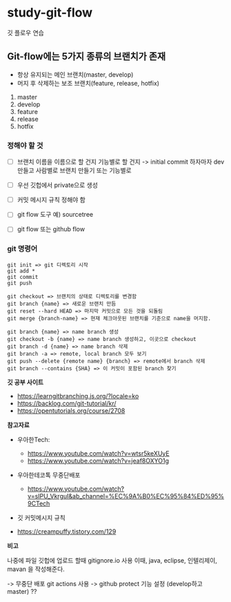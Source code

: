 # study-git-flow
깃 플로우 연습


## Git-flow에는 5가지 종류의 브랜치가 존재
- 항상 유지되는 메인 브랜치(master, develop)
- 머지 후 삭제하는 보조 브랜치(feature, release, hotfix)
1. master
2. develop
3. feature
4. release
5. hotfix


### 정해야 할 것
- [ ] 브랜치 이름을 이름으로 할 건지 기능별로 할 건지
-> initial commit 하자마자 dev 만들고 사람별로 브랜치 만들기 또는 기능별로
- [ ] 우선 깃헙에서 private으로 생성
- [ ] 커밋 메시지 규칙 정해야 함
- [ ] git flow 도구 예) sourcetree
- [ ] git flow 또는 github flow




### git 명령어
```
git init => git 디렉토리 시작
git add *
git commit
git push

git checkout => 브랜치의 상태로 디렉토리를 변경함
git branch {name} => 새로운 브랜치 만듬
git reset --hard HEAD => 마지막 커밋으로 모든 것을 되돌림
git merge {branch-name} => 현재 체크아웃된 브랜치를 기준으로 name을 머지함.

git branch {name} => name branch 생성
git checkout -b {name} => name branch 생성하고, 이곳으로 checkout
git branch -d {name} => name branch 삭제
git branch -a => remote, local branch 모두 보기
git push --delete {remote name} {branch} => remote에서 branch 삭제
git branch --contains {SHA} => 이 커밋이 포함된 branch 찾기
```



**깃 공부 사이트**
- https://learngitbranching.js.org/?locale=ko
- https://backlog.com/git-tutorial/kr/
- https://opentutorials.org/course/2708



**참고자료**

- 우아한Tech:
  - https://www.youtube.com/watch?v=wtsr5keXUyE
  - https://www.youtube.com/watch?v=jeaf8OXYO1g

- 우아한테코톡 무중단배포
  - https://www.youtube.com/watch?v=sIPU_VkrguI&ab_channel=%EC%9A%B0%EC%95%84%ED%95%9CTech

- 깃 커밋메시지 규칙
 - https://creampuffy.tistory.com/129
 



**비고**

나중에 파일 깃헙에 업로드 할때 
gitignore.io 사용 
이때, java, eclipse, 인텔리제이, mavan 을 작성해준다. 

-> 무중단 배포 git actions 사용
-> github protect 기능 설정 (develop하고 master) ??
